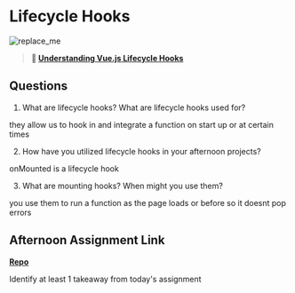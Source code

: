 # Lifecycle Hooks

![replace_me](https://codeworks.blob.core.windows.net/public/assets/img/illustrations/placeholder.svg)

> **📖 [Understanding Vue.js Lifecycle Hooks](https://codeworksacademy.com/fs-student-guide/resources/wk6/03-Vue-Lifecycle-Hooks)**

## Questions

1. What are lifecycle hooks? What are lifecycle hooks used for?

they allow us to hook in and integrate a function on start up or at certain times

2. How have you utilized lifecycle hooks in your afternoon projects?

onMounted is a lifecycle hook

3. What are mounting hooks? When might you use them?

you use them to run a function as the page loads or before so it doesnt pop errors

## Afternoon Assignment Link

**[Repo](https://github.com/JonathonMcNamara/gregslist-3.0)**

Identify at least 1 takeaway from today's assignment
